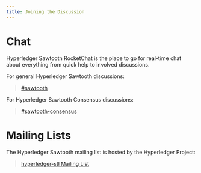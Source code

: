 ```yaml
---
title: Joining the Discussion
---
```


# Chat

Hyperledger Sawtooth RocketChat is the place to go for real-time chat
about everything from quick help to involved discussions.

For general Hyperledger Sawtooth discussions:

> [#sawtooth](https://chat.hyperledger.org/channel/sawtooth)

For Hyperledger Sawtooth Consensus discussions:

> [#sawtooth-consensus](https://chat.hyperledger.org/channel/sawtooth-consensus)

# Mailing Lists

The Hyperledger Sawtooth mailing list is hosted by the Hyperledger
Project:

> [hyperledger-stl Mailing
> List](http://lists.hyperledger.org/mailman/listinfo/hyperledger-stl)
